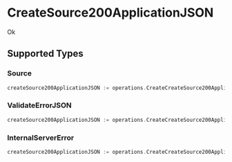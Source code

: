 # CreateSource200ApplicationJSON

Ok


## Supported Types

### Source

```go
createSource200ApplicationJSON := operations.CreateCreateSource200ApplicationJSONSource(shared.Source{/* values here */})
```

### ValidateErrorJSON

```go
createSource200ApplicationJSON := operations.CreateCreateSource200ApplicationJSONValidateErrorJSON(shared.ValidateErrorJSON{/* values here */})
```

### InternalServerError

```go
createSource200ApplicationJSON := operations.CreateCreateSource200ApplicationJSONInternalServerError(shared.InternalServerError{/* values here */})
```

